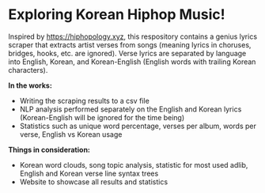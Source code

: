 # Exploring Korean Hiphop Music!
Inspired by https://hiphopology.xyz, this respository contains a genius lyrics scraper that extracts artist verses from songs (meaning lyrics in choruses, bridges, hooks, etc. are ignored). Verse lyrics are separated by language into English, Korean, and Korean-English (English words with trailing Korean characters). 

**In the works:**
- Writing the scraping results to a csv file
- NLP analysis performed separately on the English and Korean lyrics (Korean-English will be ignored for the time being)
- Statistics such as unique word percentage, verses per album, words per verse, English vs Korean usage

**Things in consideration:**
- Korean word clouds, song topic analysis, statistic for most used adlib, English and Korean verse line syntax trees
- Website to showcase all results and statistics
